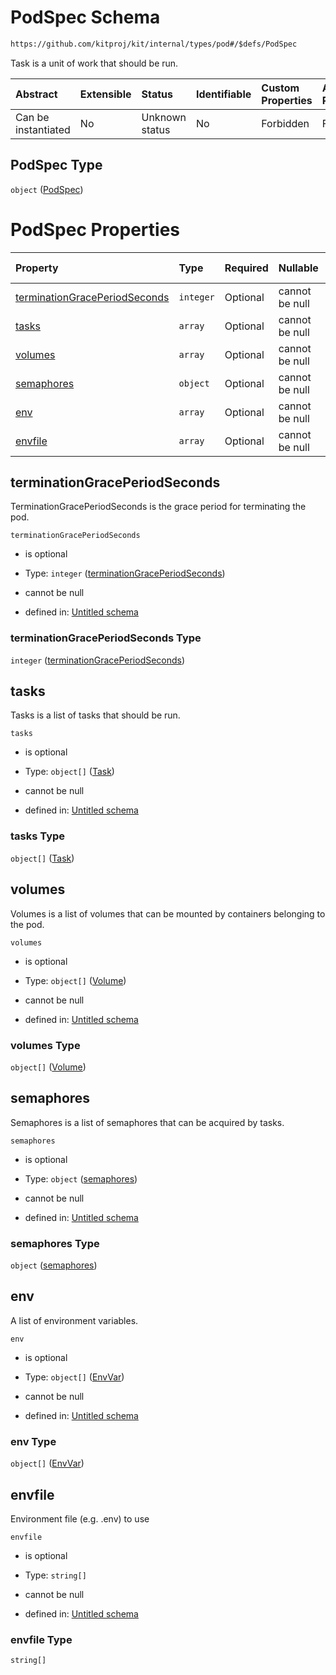# PodSpec Schema

```txt
https://github.com/kitproj/kit/internal/types/pod#/$defs/PodSpec
```

Task is a unit of work that should be run.

| Abstract            | Extensible | Status         | Identifiable | Custom Properties | Additional Properties | Access Restrictions | Defined In                                                            |
| :------------------ | :--------- | :------------- | :----------- | :---------------- | :-------------------- | :------------------ | :-------------------------------------------------------------------- |
| Can be instantiated | No         | Unknown status | No           | Forbidden         | Forbidden             | none                | [pod.schema.json\*](../../out/pod.schema.json "open original schema") |

## PodSpec Type

`object` ([PodSpec](pod-defs-podspec.md))

# PodSpec Properties

| Property                                                        | Type      | Required | Nullable       | Defined by                                                                                                                                                                                  |
| :-------------------------------------------------------------- | :-------- | :------- | :------------- | :------------------------------------------------------------------------------------------------------------------------------------------------------------------------------------------ |
| [terminationGracePeriodSeconds](#terminationgraceperiodseconds) | `integer` | Optional | cannot be null | [Untitled schema](pod-defs-podspec-properties-terminationgraceperiodseconds.md "https://github.com/kitproj/kit/internal/types/pod#/$defs/PodSpec/properties/terminationGracePeriodSeconds") |
| [tasks](#tasks)                                                 | `array`   | Optional | cannot be null | [Untitled schema](pod-defs-tasks.md "https://github.com/kitproj/kit/internal/types/pod#/$defs/PodSpec/properties/tasks")                                                                    |
| [volumes](#volumes)                                             | `array`   | Optional | cannot be null | [Untitled schema](pod-defs-podspec-properties-volumes.md "https://github.com/kitproj/kit/internal/types/pod#/$defs/PodSpec/properties/volumes")                                             |
| [semaphores](#semaphores)                                       | `object`  | Optional | cannot be null | [Untitled schema](pod-defs-podspec-properties-semaphores.md "https://github.com/kitproj/kit/internal/types/pod#/$defs/PodSpec/properties/semaphores")                                       |
| [env](#env)                                                     | `array`   | Optional | cannot be null | [Untitled schema](pod-defs-envvars.md "https://github.com/kitproj/kit/internal/types/pod#/$defs/PodSpec/properties/env")                                                                    |
| [envfile](#envfile)                                             | `array`   | Optional | cannot be null | [Untitled schema](pod-defs-envfile.md "https://github.com/kitproj/kit/internal/types/pod#/$defs/PodSpec/properties/envfile")                                                                |

## terminationGracePeriodSeconds

TerminationGracePeriodSeconds is the grace period for terminating the pod.

`terminationGracePeriodSeconds`

*   is optional

*   Type: `integer` ([terminationGracePeriodSeconds](pod-defs-podspec-properties-terminationgraceperiodseconds.md))

*   cannot be null

*   defined in: [Untitled schema](pod-defs-podspec-properties-terminationgraceperiodseconds.md "https://github.com/kitproj/kit/internal/types/pod#/$defs/PodSpec/properties/terminationGracePeriodSeconds")

### terminationGracePeriodSeconds Type

`integer` ([terminationGracePeriodSeconds](pod-defs-podspec-properties-terminationgraceperiodseconds.md))

## tasks

Tasks is a list of tasks that should be run.

`tasks`

*   is optional

*   Type: `object[]` ([Task](pod-defs-task.md))

*   cannot be null

*   defined in: [Untitled schema](pod-defs-tasks.md "https://github.com/kitproj/kit/internal/types/pod#/$defs/PodSpec/properties/tasks")

### tasks Type

`object[]` ([Task](pod-defs-task.md))

## volumes

Volumes is a list of volumes that can be mounted by containers belonging to the pod.

`volumes`

*   is optional

*   Type: `object[]` ([Volume](pod-defs-volume.md))

*   cannot be null

*   defined in: [Untitled schema](pod-defs-podspec-properties-volumes.md "https://github.com/kitproj/kit/internal/types/pod#/$defs/PodSpec/properties/volumes")

### volumes Type

`object[]` ([Volume](pod-defs-volume.md))

## semaphores

Semaphores is a list of semaphores that can be acquired by tasks.

`semaphores`

*   is optional

*   Type: `object` ([semaphores](pod-defs-podspec-properties-semaphores.md))

*   cannot be null

*   defined in: [Untitled schema](pod-defs-podspec-properties-semaphores.md "https://github.com/kitproj/kit/internal/types/pod#/$defs/PodSpec/properties/semaphores")

### semaphores Type

`object` ([semaphores](pod-defs-podspec-properties-semaphores.md))

## env

A list of environment variables.

`env`

*   is optional

*   Type: `object[]` ([EnvVar](pod-defs-envvar.md))

*   cannot be null

*   defined in: [Untitled schema](pod-defs-envvars.md "https://github.com/kitproj/kit/internal/types/pod#/$defs/PodSpec/properties/env")

### env Type

`object[]` ([EnvVar](pod-defs-envvar.md))

## envfile

Environment file (e.g. .env) to use

`envfile`

*   is optional

*   Type: `string[]`

*   cannot be null

*   defined in: [Untitled schema](pod-defs-envfile.md "https://github.com/kitproj/kit/internal/types/pod#/$defs/PodSpec/properties/envfile")

### envfile Type

`string[]`
